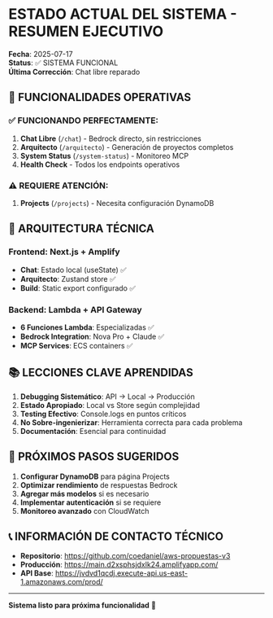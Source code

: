 # ESTADO ACTUAL DEL SISTEMA - RESUMEN EJECUTIVO

**Fecha**: 2025-07-17  
**Status**: ✅ SISTEMA FUNCIONAL  
**Última Corrección**: Chat libre reparado

## 🎯 **FUNCIONALIDADES OPERATIVAS**

### **✅ FUNCIONANDO PERFECTAMENTE:**
1. **Chat Libre** (`/chat`) - Bedrock directo, sin restricciones
2. **Arquitecto** (`/arquitecto`) - Generación de proyectos completos
3. **System Status** (`/system-status`) - Monitoreo MCP
4. **Health Check** - Todos los endpoints operativos

### **⚠️ REQUIERE ATENCIÓN:**
1. **Projects** (`/projects`) - Necesita configuración DynamoDB

## 🔧 **ARQUITECTURA TÉCNICA**

### **Frontend**: Next.js + Amplify
- **Chat**: Estado local (useState) ✅
- **Arquitecto**: Zustand store ✅
- **Build**: Static export configurado ✅

### **Backend**: Lambda + API Gateway
- **6 Funciones Lambda**: Especializadas ✅
- **Bedrock Integration**: Nova Pro + Claude ✅
- **MCP Services**: ECS containers ✅

## 📚 **LECCIONES CLAVE APRENDIDAS**

1. **Debugging Sistemático**: API → Local → Producción
2. **Estado Apropiado**: Local vs Store según complejidad
3. **Testing Efectivo**: Console.logs en puntos críticos
4. **No Sobre-ingenierizar**: Herramienta correcta para cada problema
5. **Documentación**: Esencial para continuidad

## 🚀 **PRÓXIMOS PASOS SUGERIDOS**

1. **Configurar DynamoDB** para página Projects
2. **Optimizar rendimiento** de respuestas Bedrock
3. **Agregar más modelos** si es necesario
4. **Implementar autenticación** si se requiere
5. **Monitoreo avanzado** con CloudWatch

## 📞 **INFORMACIÓN DE CONTACTO TÉCNICO**

- **Repositorio**: https://github.com/coedaniel/aws-propuestas-v3
- **Producción**: https://main.d2xsphsjdxlk24.amplifyapp.com/
- **API Base**: https://jvdvd1qcdj.execute-api.us-east-1.amazonaws.com/prod/

---
**Sistema listo para próxima funcionalidad** 🚀
